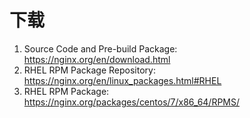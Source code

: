 # 下载
1. Source Code and Pre-build Package: https://nginx.org/en/download.html
2. RHEL RPM Package Repository: https://nginx.org/en/linux_packages.html#RHEL
3. RHEL RPM Package: https://nginx.org/packages/centos/7/x86_64/RPMS/
